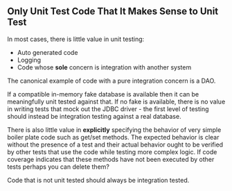 ## Only Unit Test Code That It Makes Sense to Unit Test

In most cases, there is little value in unit testing:

* Auto generated code
* Logging
* Code whose **sole** concern is integration with another system

The canonical example of code with a pure integration concern is a DAO. 

If a compatible in-memory fake database is available then it can be meaningfully unit tested against that. If no fake is available, there is no value in writing tests that mock out the JDBC driver - the first level of testing should instead be integration testing against a real database.

There is also little value in **explicitly** specifying the behavior of very simple boiler plate code such as get/set methods. The expected behavior is clear without the presence of a test and their actual behavior ought to be verified by other tests that use the code while testing more complex logic. If code coverage indicates that these methods have not been executed by other tests perhaps you can delete them?

Code that is not unit tested should always be integration tested.
